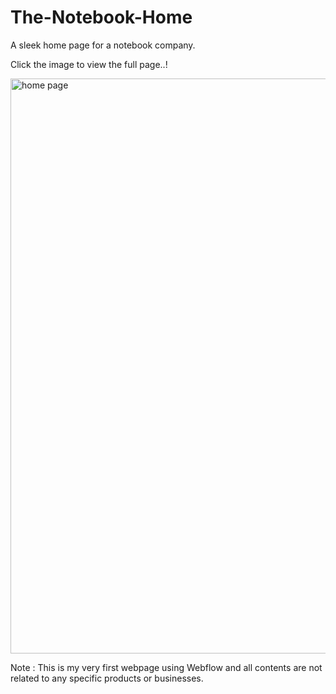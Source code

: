 # The-Notebook-Home
A sleek home page for a notebook company. 

Click the image to view the full page..!

<img width="920" alt="home page" src="https://github.com/EmoCookie/The-Notebook-Home/assets/129533088/2835b9ea-17d8-4eb3-9f59-441b832680e6" href="https://notebook-eedc2f.webflow.io/">

Note : This is my very first webpage using Webflow and all contents are not related to any specific products or businesses. 
